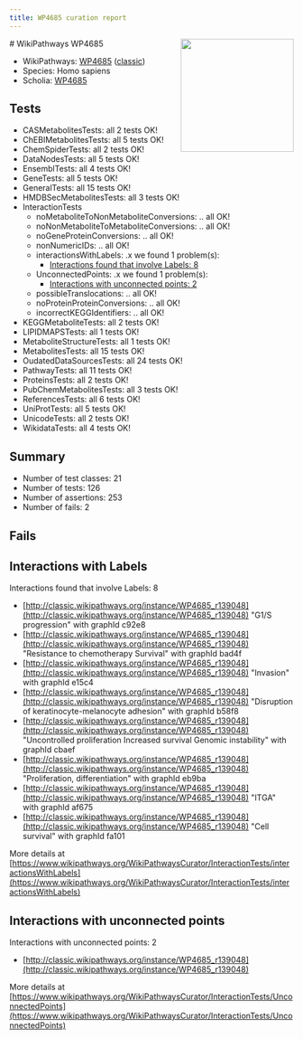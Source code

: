 ```yaml
---
title: WP4685 curation report
---
```


<img style="float: right; width: 200px" src="https://upload.wikimedia.org/wikipedia/commons/thumb/8/83/Wplogo_with_text_500.png/640px-Wplogo_with_text_500.png" />
# WikiPathways WP4685

* WikiPathways: [WP4685](https://wikipathways.org/pathways/WP4685) ([classic](https://classic.wikipathways.org/instance/WP4685))
* Species: Homo sapiens
* Scholia: [WP4685](https://scholia.toolforge.org/wikipathways/WP4685)
## Tests
* CASMetabolitesTests: all 2 tests OK!
* ChEBIMetabolitesTests: all 5 tests OK!
* ChemSpiderTests: all 2 tests OK!
* DataNodesTests: all 5 tests OK!
* EnsemblTests: all 4 tests OK!
* GeneTests: all 5 tests OK!
* GeneralTests: all 15 tests OK!
* HMDBSecMetabolitesTests: all 3 tests OK!
* InteractionTests
    * noMetaboliteToNonMetaboliteConversions: .. all OK!
    * noNonMetaboliteToMetaboliteConversions: .. all OK!
    * noGeneProteinConversions: .. all OK!
    * nonNumericIDs: .. all OK!
    * interactionsWithLabels: .x we found 1 problem(s):
        * [Interactions found that involve Labels: 8](#630d267f)
    * UnconnectedPoints: .x we found 1 problem(s):
        * [Interactions with unconnected points: 2](#35a61ada)
    * possibleTranslocations: .. all OK!
    * noProteinProteinConversions: .. all OK!
    * incorrectKEGGIdentifiers: .. all OK!
* KEGGMetaboliteTests: all 2 tests OK!
* LIPIDMAPSTests: all 1 tests OK!
* MetaboliteStructureTests: all 1 tests OK!
* MetabolitesTests: all 15 tests OK!
* OudatedDataSourcesTests: all 24 tests OK!
* PathwayTests: all 11 tests OK!
* ProteinsTests: all 2 tests OK!
* PubChemMetabolitesTests: all 3 tests OK!
* ReferencesTests: all 6 tests OK!
* UniProtTests: all 5 tests OK!
* UnicodeTests: all 2 tests OK!
* WikidataTests: all 4 tests OK!


## Summary

* Number of test classes: 21
* Number of tests: 126
* Number of assertions: 253
* Number of fails: 2

## Fails

<a name="630d267f" />

## Interactions with Labels

Interactions found that involve Labels: 8

* [http://classic.wikipathways.org/instance/WP4685_r139048](http://classic.wikipathways.org/instance/WP4685_r139048) "G1/S progression" with graphId c92e8
* [http://classic.wikipathways.org/instance/WP4685_r139048](http://classic.wikipathways.org/instance/WP4685_r139048) "Resistance to chemotherapy
Survival" with graphId bad4f
* [http://classic.wikipathways.org/instance/WP4685_r139048](http://classic.wikipathways.org/instance/WP4685_r139048) "Invasion" with graphId e15c4
* [http://classic.wikipathways.org/instance/WP4685_r139048](http://classic.wikipathways.org/instance/WP4685_r139048) "Disruption of
keratinocyte-melanocyte adhesion" with graphId b58f8
* [http://classic.wikipathways.org/instance/WP4685_r139048](http://classic.wikipathways.org/instance/WP4685_r139048) "Uncontrolled proliferation
Increased survival
Genomic instability" with graphId cbaef
* [http://classic.wikipathways.org/instance/WP4685_r139048](http://classic.wikipathways.org/instance/WP4685_r139048) "Proliferation, differentiation" with graphId eb9ba
* [http://classic.wikipathways.org/instance/WP4685_r139048](http://classic.wikipathways.org/instance/WP4685_r139048) "ITGA" with graphId af675
* [http://classic.wikipathways.org/instance/WP4685_r139048](http://classic.wikipathways.org/instance/WP4685_r139048) "Cell survival" with graphId fa101


More details at [https://www.wikipathways.org/WikiPathwaysCurator/InteractionTests/interactionsWithLabels](https://www.wikipathways.org/WikiPathwaysCurator/InteractionTests/interactionsWithLabels)

<a name="35a61ada" />

## Interactions with unconnected points

Interactions with unconnected points: 2

* [http://classic.wikipathways.org/instance/WP4685_r139048](http://classic.wikipathways.org/instance/WP4685_r139048)


More details at [https://www.wikipathways.org/WikiPathwaysCurator/InteractionTests/UnconnectedPoints](https://www.wikipathways.org/WikiPathwaysCurator/InteractionTests/UnconnectedPoints)

